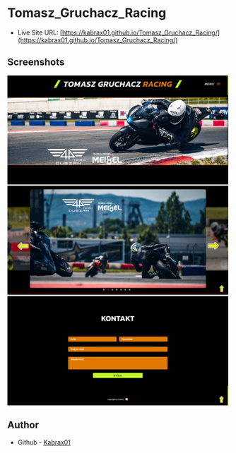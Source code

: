 # Tomasz_Gruchacz_Racing

- Live Site URL: [https://kabrax01.github.io/Tomasz_Gruchacz_Racing/](https://kabrax01.github.io/Tomasz_Gruchacz_Racing/)

## Screenshots

<p display="flex">
<img src="/img/screen-shots/ss_TGR_1.png" width="500">
<img src="/img/screen-shots/ss_TGR_2.png" width="500">
<img src="/img/screen-shots/ss_TGR_3.png" width="500">
</p>

## Author

- Github - [Kabrax01](https://github.com/Kabrax01)
